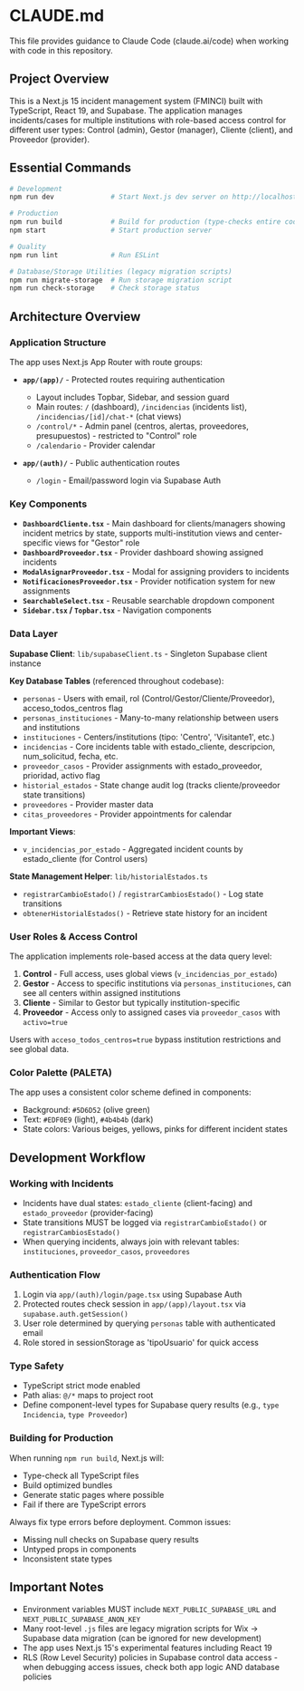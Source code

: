 # CLAUDE.md

This file provides guidance to Claude Code (claude.ai/code) when working with code in this repository.

## Project Overview

This is a Next.js 15 incident management system (FMINCI) built with TypeScript, React 19, and Supabase. The application manages incidents/cases for multiple institutions with role-based access control for different user types: Control (admin), Gestor (manager), Cliente (client), and Proveedor (provider).

## Essential Commands

```bash
# Development
npm run dev              # Start Next.js dev server on http://localhost:3000

# Production
npm run build            # Build for production (type-checks entire codebase)
npm start                # Start production server

# Quality
npm run lint             # Run ESLint

# Database/Storage Utilities (legacy migration scripts)
npm run migrate-storage  # Run storage migration script
npm run check-storage    # Check storage status
```

## Architecture Overview

### Application Structure

The app uses Next.js App Router with route groups:

- **`app/(app)/`** - Protected routes requiring authentication
  - Layout includes Topbar, Sidebar, and session guard
  - Main routes: `/` (dashboard), `/incidencias` (incidents list), `/incidencias/[id]/chat-*` (chat views)
  - `/control/*` - Admin panel (centros, alertas, proveedores, presupuestos) - restricted to "Control" role
  - `/calendario` - Provider calendar

- **`app/(auth)/`** - Public authentication routes
  - `/login` - Email/password login via Supabase Auth

### Key Components

- **`DashboardCliente.tsx`** - Main dashboard for clients/managers showing incident metrics by state, supports multi-institution views and center-specific views for "Gestor" role
- **`DashboardProveedor.tsx`** - Provider dashboard showing assigned incidents
- **`ModalAsignarProveedor.tsx`** - Modal for assigning providers to incidents
- **`NotificacionesProveedor.tsx`** - Provider notification system for new assignments
- **`SearchableSelect.tsx`** - Reusable searchable dropdown component
- **`Sidebar.tsx` / `Topbar.tsx`** - Navigation components

### Data Layer

**Supabase Client**: `lib/supabaseClient.ts` - Singleton Supabase client instance

**Key Database Tables** (referenced throughout codebase):
- `personas` - Users with email, rol (Control/Gestor/Cliente/Proveedor), acceso_todos_centros flag
- `personas_instituciones` - Many-to-many relationship between users and institutions
- `instituciones` - Centers/institutions (tipo: 'Centro', 'Visitante1', etc.)
- `incidencias` - Core incidents table with estado_cliente, descripcion, num_solicitud, fecha, etc.
- `proveedor_casos` - Provider assignments with estado_proveedor, prioridad, activo flag
- `historial_estados` - State change audit log (tracks cliente/proveedor state transitions)
- `proveedores` - Provider master data
- `citas_proveedores` - Provider appointments for calendar

**Important Views**:
- `v_incidencias_por_estado` - Aggregated incident counts by estado_cliente (for Control users)

**State Management Helper**: `lib/historialEstados.ts`
- `registrarCambioEstado()` / `registrarCambiosEstado()` - Log state transitions
- `obtenerHistorialEstados()` - Retrieve state history for an incident

### User Roles & Access Control

The application implements role-based access at the data query level:

1. **Control** - Full access, uses global views (`v_incidencias_por_estado`)
2. **Gestor** - Access to specific institutions via `personas_instituciones`, can see all centers within assigned institutions
3. **Cliente** - Similar to Gestor but typically institution-specific
4. **Proveedor** - Access only to assigned cases via `proveedor_casos` with `activo=true`

Users with `acceso_todos_centros=true` bypass institution restrictions and see global data.

### Color Palette (PALETA)

The app uses a consistent color scheme defined in components:
- Background: `#5D6D52` (olive green)
- Text: `#EDF0E9` (light), `#4b4b4b` (dark)
- State colors: Various beiges, yellows, pinks for different incident states

## Development Workflow

### Working with Incidents

- Incidents have dual states: `estado_cliente` (client-facing) and `estado_proveedor` (provider-facing)
- State transitions MUST be logged via `registrarCambioEstado()` or `registrarCambiosEstado()`
- When querying incidents, always join with relevant tables: `instituciones`, `proveedor_casos`, `proveedores`

### Authentication Flow

1. Login via `app/(auth)/login/page.tsx` using Supabase Auth
2. Protected routes check session in `app/(app)/layout.tsx` via `supabase.auth.getSession()`
3. User role determined by querying `personas` table with authenticated email
4. Role stored in sessionStorage as 'tipoUsuario' for quick access

### Type Safety

- TypeScript strict mode enabled
- Path alias: `@/*` maps to project root
- Define component-level types for Supabase query results (e.g., `type Incidencia`, `type Proveedor`)

### Building for Production

When running `npm run build`, Next.js will:
- Type-check all TypeScript files
- Build optimized bundles
- Generate static pages where possible
- Fail if there are TypeScript errors

Always fix type errors before deployment. Common issues:
- Missing null checks on Supabase query results
- Untyped props in components
- Inconsistent state types

## Important Notes

- Environment variables MUST include `NEXT_PUBLIC_SUPABASE_URL` and `NEXT_PUBLIC_SUPABASE_ANON_KEY`
- Many root-level `.js` files are legacy migration scripts for Wix → Supabase data migration (can be ignored for new development)
- The app uses Next.js 15's experimental features including React 19
- RLS (Row Level Security) policies in Supabase control data access - when debugging access issues, check both app logic AND database policies
